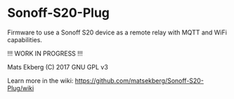 # Sonoff-S20-Plug

Firmware to use a Sonoff S20 device as a remote relay with MQTT and WiFi capabilities.

!!! WORK IN PROGRESS !!!

Mats Ekberg (C) 2017 GNU GPL v3

Learn more in the wiki: https://github.com/matsekberg/Sonoff-S20-Plug/wiki
